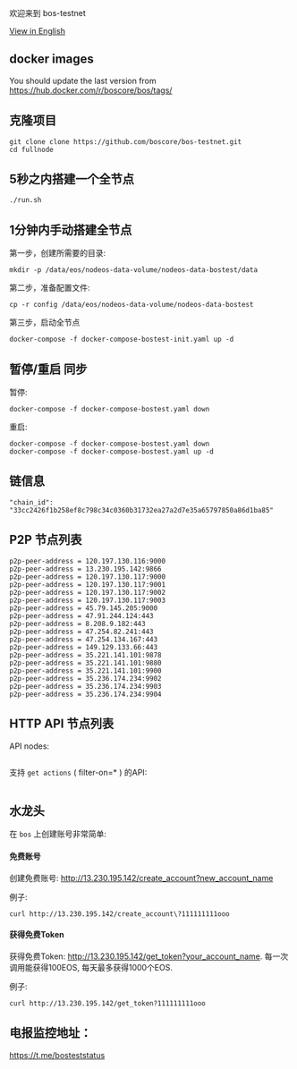 
欢迎来到 bos-testnet

[View in English](README.md)

## docker images 
You should update the last version from https://hub.docker.com/r/boscore/bos/tags/

## 克隆项目

```
git clone clone https://github.com/boscore/bos-testnet.git
cd fullnode
```

## 5秒之内搭建一个全节点

```
./run.sh
```

## 1分钟内手动搭建全节点

第一步，创建所需要的目录:

```
mkdir -p /data/eos/nodeos-data-volume/nodeos-data-bostest/data
```

第二步，准备配置文件:

```
cp -r config /data/eos/nodeos-data-volume/nodeos-data-bostest
```

第三步，启动全节点

```
docker-compose -f docker-compose-bostest-init.yaml up -d
```

## 暂停/重启 同步

暂停:

```
docker-compose -f docker-compose-bostest.yaml down
```

重启:

```
docker-compose -f docker-compose-bostest.yaml down
docker-compose -f docker-compose-bostest.yaml up -d
```
## 链信息

```
"chain_id": "33cc2426f1b258ef8c798c34c0360b31732ea27a2d7e35a65797850a86d1ba85"

```

## P2P 节点列表

```
p2p-peer-address = 120.197.130.116:9000
p2p-peer-address = 13.230.195.142:9866
p2p-peer-address = 120.197.130.117:9000
p2p-peer-address = 120.197.130.117:9001
p2p-peer-address = 120.197.130.117:9002
p2p-peer-address = 120.197.130.117:9003
p2p-peer-address = 45.79.145.205:9000
p2p-peer-address = 47.91.244.124:443
p2p-peer-address = 8.208.9.182:443
p2p-peer-address = 47.254.82.241:443
p2p-peer-address = 47.254.134.167:443
p2p-peer-address = 149.129.133.66:443
p2p-peer-address = 35.221.141.101:9878
p2p-peer-address = 35.221.141.101:9880
p2p-peer-address = 35.221.141.101:9900
p2p-peer-address = 35.236.174.234:9902
p2p-peer-address = 35.236.174.234:9903
p2p-peer-address = 35.236.174.234:9904
```


## HTTP API 节点列表

API nodes:
```

```

支持 `get actions` ( filter-on=* ) 的API:
```

```

## 水龙头

在 `bos` 上创建账号非常简单:

#### 免费账号
创建免费账号: http://13.230.195.142/create_account?new_account_name

例子:
```
curl http://13.230.195.142/create_account\?111111111ooo
```

#### 获得免费Token
获得免费Token: http://13.230.195.142/get_token?your_account_name. 
每一次调用能获得100EOS, 每天最多获得1000个EOS.

例子:
``` 
curl http://13.230.195.142/get_token?111111111ooo
```

## 电报监控地址：
 https://t.me/bosteststatus 





